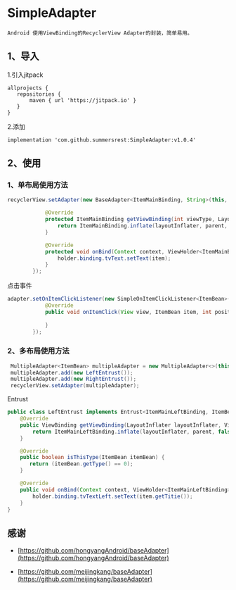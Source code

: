 # SimpleAdapter
    Android 使用ViewBinding的RecyclerView Adapter的封装，简单易用。
## **1、导入**

 1.引入jitpack
 ```
 allprojects {
    repositories {
        maven { url 'https://jitpack.io' }
    }
}
```
2.添加
```
implementation 'com.github.summersrest:SimpleAdapter:v1.0.4'
```

## **2、使用**

### 1、单布局使用方法
```java
recyclerView.setAdapter(new BaseAdapter<ItemMainBinding, String>(this, list) {

            @Override
            protected ItemMainBinding getViewBinding(int viewType, LayoutInflater layoutInflater, ViewGroup parent) {
                return ItemMainBinding.inflate(layoutInflater, parent, false);
            }

            @Override
            protected void onBind(Context context, ViewHolder<ItemMainBinding> holder, String item, int position) {
                holder.binding.tvText.setText(item);
            }
        });
```
点击事件
```java
adapter.setOnItemClickListener(new SimpleOnItemClickListener<ItemBean>() {
            @Override
            public void onItemClick(View view, ItemBean item, int position) {
                
            }
        });
```

### 2、多布局使用方法
```java
 MultipleAdapter<ItemBean> multipleAdapter = new MultipleAdapter<>(this, datas);
 multipleAdapter.add(new LeftEntrust());
 multipleAdapter.add(new RightEntrust());
 recyclerView.setAdapter(multipleAdapter);
```
Entrust
```java
public class LeftEntrust implements Entrust<ItemMainLeftBinding, ItemBean> {
    @Override
    public ViewBinding getViewBinding(LayoutInflater layoutInflater, ViewGroup parent) {
        return ItemMainLeftBinding.inflate(layoutInflater, parent, false);
    }

    @Override
    public boolean isThisType(ItemBean itemBean) {
       return (itemBean.getType() == 0);
    }

    @Override
    public void onBind(Context context, ViewHolder<ItemMainLeftBinding> holder, ItemBean item, int position) {
        holder.binding.tvTextLeft.setText(item.getTitie());
    }
}
```


## 感谢


* [https://github.com/hongyangAndroid/baseAdapter](https://github.com/hongyangAndroid/baseAdapter)



* [https://github.com/meijingkang/baseAdapter](https://github.com/meijingkang/baseAdapter)
	

